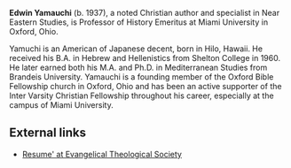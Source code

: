 **Edwin Yamauchi** (b. 1937), a noted Christian author and
specialist in Near Eastern Studies, is Professor of History
Emeritus at Miami University in Oxford, Ohio.

Yamuchi is an American of Japanese decent, born in Hilo, Hawaii. He
received his B.A. in Hebrew and Hellenistics from Shelton College
in 1960. He later earned both his M.A. and Ph.D. in Mediterranean
Studies from Brandeis University. Yamauchi is a founding member of
the Oxford Bible Fellowship church in Oxford, Ohio and has been an
active supporter of the Inter Varsity Christian Fellowship
throughout his career, especially at the campus of Miami
University.


## External links

-   [Resume' at Evangelical Theological Society](http://www.etsjets.org/?q=officers/20)



